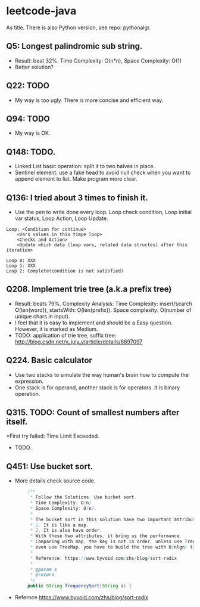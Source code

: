 # leetcode-java
As title. There is also Python version, see repo: pythonalgr.

## Q5: Longest palindromic sub string.
* Result: beat 32%. Time Complexity: O(n*n), Space Complexity: O(1)
* Better solution?

## Q22: TODO
* My way is too ugly. There is more concise and efficient way.

## Q94: TODO
* My way is OK.

## Q148: TODO.
* Linked List basic operation: split it to two halves in place.
* Sentinel element: use a fake head to avoid null check when you want to append element to list. Make program more clear.

## Q136: I tried about 3 times to finish it.
* Use the pen to write done every loop. Loop check condition, Loop initial var status, Loop Action, Loop Update.

```text
Loop: <Condition for continue>
    <Vars values in this timpe loop>
    <Checks and Action>
    <Update which data (loop vars, related data structes) after this iteration>

Loop 0: XXX
Loop 1: XXX
Loop 2: Complete(condition is not satisfied)
```

## Q208. Implement trie tree (a.k.a prefix tree)
* Result: beats 79%. Complexity Analysis: Time Complexity: insert/search O(len(word)), startsWith: O(len(prefix)). Space complexity: O(number of unique chars in input).
* I feel that it is easy to implement and should be a Easy question. However, it is marked as Medium.
* TODO: application of trie tree, suffix tree: http://blog.csdn.net/v_july_v/article/details/6897097 

## Q224. Basic calculator
* Use two stacks to simulate the way human's brain how to compute the expression.
* One stack is for operand, another stack is for operators. It is binary operation.

## Q315. TODO: Count of smallest numbers after itself.
*First try failed: Time Limit Exceeded.
* TODO.

## Q451: Use bucket sort.
* More details check source code. 
```java
        /**
         * Follow the Solutions. Use bucket sort.
         * Time Complexity: O(n)
         * Space Complexity: O(n).
         *
         * The bucket sort in this solution have two important attributes:
         * 1. It is like a map.
         * 2. It is also have order.
         * With these two attributes, it bring us the performance.
         * Comparing with map, the key is not in order, unless use TreeHashMap,
         * even use TreeMap, you have to build the tree with O(nlgn) time compexity. Still slower.
         *
         * Reference: https://www.byvoid.com/zhs/blog/sort-radix
         *
         * @param s
         * @return
         */
        public String frequencySort(String s) {
```
* Refernce https://www.byvoid.com/zhs/blog/sort-radix 

